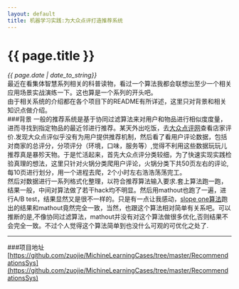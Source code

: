 ```yaml
---
layout: default
title: 机器学习实践:为大众点评打造推荐系统
---
```

# {{ page.title }}   
*{{ page.date | date_to_string}}*   
最近在看集体智慧系列相关的科普读物，看过一个算法我都会联想出至少一个相关应用场景实战演练一下。这也算是一个系列的开头吧。   
由于相关系统的介绍都在各个项目下的README有所详述，这里只对背景和相关知识点做介绍。   
###背景
一般的推荐系统是基于协同过滤算法来对用户和物品进行相似度度量，进而寻找到指定物品的最近邻进行推荐。某天外出吃饭，去[大众点评网](http://www.dianping.com/)查看店家评价.发现大众点评似乎没有为用户提供推荐机制，然后看了看用户评论数据，包括对商家的总评分，分项评分（环境，口味，服务等）,觉得不利用这些数据玩玩儿推荐真是暴殄天物。于是忙活起来，首先大众点评分类较细，为了快速实现实践检验真理的想法，这里只针对火锅分类爬用户评论，火锅分类下共50页左右的评论, 每10页进行划分，用一个进程去爬，2个小时左右浩浩荡荡完工。   
然后对数据进行一系列格式化整理，以符合推荐算法输入要求.套上算法跑一跑，结果一般，中间对算法做了若干hack均不明显。然后用mathout也跑了一遍，进行A/B test，结果显然又是很不一样的。只是有一点让我感动，[slope one算法](http://www.serpentine.com/blog/2006/12/12/collaborative-filtering-made-easy/)跑出的结果和mathout竟然完全一致，当然，也跟这个算法相对简单有关系吧。可以推断的是,不像协同过滤算法，mathout并没有对这个算法做很多优化,否则结果不会完全一致。不过个人觉得这个算法简单到也没什么可观的可优化之处了.

___

###项目地址
[https://github.com/zuojie/MichineLearningCases/tree/master/RecommendationsSys](https://github.com/zuojie/MichineLearningCases/tree/master/RecommendationsSys)
